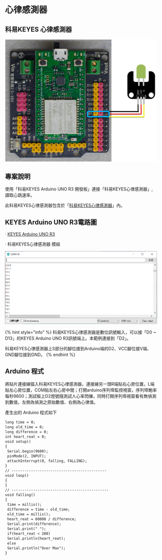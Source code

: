 # 心律感測器

## **科易KEYES 心律感測器**

![](../.gitbook/assets/0%20%2840%29.png)

## **專案說明**

使用「科易KEYES Arduino UNO R3 開發板」連接「科易KEYES心律感測器」,讀取心跳速率。

此科易KEYES心律感測器包含於「[科易KEYES心律感測器](https://robotkingdom.com.tw/product/keyes-%e5%bf%83%e5%be%8b%e6%84%9f%e6%b8%ac%e5%99%a8/)」內。

## **KEYES Arduino UNO R3電路圖**

· [KEYES Arduino UNO R3](https://www.robotkingdom.com.tw/product/keyes-uno-r3/)

· 科易KEYES心律感測器 模組

![](../.gitbook/assets/1%20%2830%29.png)

{% hint style="info" %}
科易KEYES心律感測器是數位訊號輸入，可以接「D0 ~ D13」的KEYES Arduino UNO R3訊號端上。本範例連接到「D2」。

科易KEYES心律感測器上S部分的腳位接到Arduino端的D2、VCC腳位接V端、GND腳位接到GND。
{% endhint %}

## **Arduino 程式**

將貼片連接線插入科易KEYES心律感測器，連接線另一頭R端貼右心房位置，L端貼左心房位置，COM貼左右心房中間；打開arduino序列埠監控視窗，序列埠鮑率每秒9600；測試板上D2燈號隨測試人心率閃爍，同時打開序列埠視窗看有無偵測到數值，左側為偵測之原始數值、右側為心律值。



產生出的 Arduino 程式如下

```text
long time = 0;
long old_time = 0;
long difference = 0;
int heart_reat = 0;
void setup()
{
 Serial.begin(9600);
 pinMode(2, INPUT);
 attachInterrupt(0, falling, FALLING);
}
// --------------------------------------------
void loop()
{
}
// ---------------------------------------------
void falling()
{
 time = millis();
 difference = time - old_time;
 old_time = millis();
 heart_reat = 60000 / difference;
 Serial.print(difference);
 Serial.print(" ");
 if(heart_reat < 200)
 Serial.println(heart_reat);
 else
 Serial.println("Over Max");
}
```

